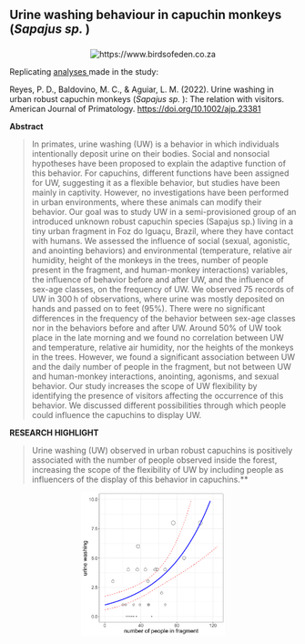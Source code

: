 ## Urine washing behaviour in capuchin monkeys (<i>Sapajus sp. </i>)

<p align="center">
<img src="https://external-content.duckduckgo.com/iu/?u=https%3A%2F%2Fc1.staticflickr.com%2F6%2F5496%2F9693824565_b3602e6670_n.jpg&f=1&nofb=1" width="50%" class="center" align="middle" alt="https://www.birdsofeden.co.za">
</center>
<p> 


Replicating <a href="https://github.com/norberello/urine-washing-capuchin-monkeys-visitors/blob/main/urine%20washing%20capuchin%20monkeys%20script.ipynb"> analyses  </a> made in the study:

Reyes, P. D., Baldovino, M. C., &amp; Aguiar, L. M. (2022). Urine washing in urban robust capuchin monkeys (<i>Sapajus sp. </i>): The relation with visitors. American Journal of Primatology. https://doi.org/10.1002/ajp.23381 

**Abstract**

> In primates, urine washing (UW) is a behavior in which individuals intentionally deposit urine on their bodies. Social and nonsocial hypotheses have been proposed to explain the adaptive function of this behavior. For capuchins, different functions have been assigned for UW, suggesting it as a flexible behavior, but studies have been mainly in captivity. However, no investigations have been performed in urban environments, where these animals can modify their behavior. Our goal was to study UW in a semi-provisioned group of an introduced unknown robust capuchin species (Sapajus sp.) living in a tiny urban fragment in Foz do Iguaçu, Brazil, where they have contact with humans. We assessed the influence of social (sexual, agonistic, and anointing behaviors) and environmental (temperature, relative air humidity, height of the monkeys in the trees, number of people present in the fragment, and human-monkey interactions) variables, the influence of behavior before and after UW, and the influence of sex-age classes, on the frequency of UW. We observed 75 records of UW in 300 h of observations, where urine was mostly deposited on hands and passed on to feet (95%). There were no significant differences in the frequency of the behavior between sex-age classes nor in the behaviors before and after UW. Around 50% of UW took place in the late morning and we found no correlation between UW and temperature, relative air humidity, nor the heights of the monkeys in the trees. However, we found a significant association between UW and the daily number of people in the fragment, but not between UW and human-monkey interactions, anointing, agonisms, and sexual behavior. Our study increases the scope of UW flexibility by identifying the presence of visitors affecting the occurrence of this behavior. We discussed different possibilities through which people could influence the capuchins to display UW.

**RESEARCH HIGHLIGHT**

> Urine washing (UW) observed in urban robust capuchins is positively associated with the number of people observed inside the forest, increasing the scope of the flexibility of UW by including people as influencers of the display of this behavior in capuchins.**

<p align="center">
<img src="main figure.png" width="50%" alt="" class="center" align="middle" alt="regression figure with poisson fitted line and CI">
</center>
<p> 

